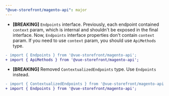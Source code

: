 ```yaml
---
"@vue-storefront/magento-api": major
---
```


- **[BREAKING]** `Endpoints` interface. Previously, each endpoint contained `context` param, which is internal and shouldn't be exposed in the final interface. Now, `Endpoints` interface properties don't contain `context` param. If you need to use `context` param, you should use `ApiMethods` type.

```diff
- import { Endpoints } from '@vue-storefront/magento-api';
+ import { ApiMethods } from '@vue-storefront/magento-api';
```

- **[BREAKING]** Removed `ContextualizedEndpoints` type. Use `Endpoints` instead.

```diff
- import { ContextualizedEndpoints } from '@vue-storefront/magento-api';
+ import { Endpoints } from '@vue-storefront/magento-api';
```

